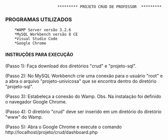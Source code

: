                            ********* PROJETO CRUD DE PROFESSOR  *********
###  PROGRAMAS UTILIZADOS  
        *WAMP Server versão 3.2.6
        *MySQL Workbench versão 8 CE
        *Visual Studio Code
        *Google Chrome
        
        
####  INSTRUÇÕES PARA EXECUÇÃO  
(Passo 1): Faça download dos diretórios "crud" e "projeto-sql".

(Passo 2): No MySQL Workbench crie uma conexão para o usuário "root" e a abra o arquivo "projeto-univicosa" que se encontra dentro do diretório "projeto-sql".

(Passo 3): Estabeleça a conexão do Wamp. Obs. Na instalação foi definido o navegador Google Chrome.

(Passo 4): O diretório "crud" deve ser inserido em um diretório do diretório "www" do Wamp. 

(Passo 5): Abra o Google Chrome e execute o comando http://localhost/projeto/crud/dashboard.php
